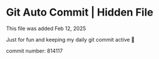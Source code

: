 # Git Auto Commit | Hidden File

This file was added Feb 12, 2025

Just for fun and keeping my daily git commit active 🤪

commit number: 814117
